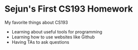 # Sejun's First CS193 Homework

My favorite things about CS193
- Learning about useful tools for programming
- Learning how to use websites like Github
- Having TAs to ask questions
